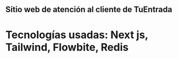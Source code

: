 ## Sitio web de atención al cliente de TuEntrada

# Tecnologías usadas: Next js, Tailwind, Flowbite, Redis
